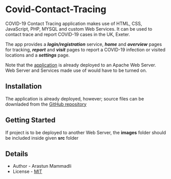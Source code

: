 # Covid-Contact-Tracing
COVID-19 Contact Tracing application makes use of HTML, CSS, JavaScript, PHP, MYSQL and custom Web Services. It can 
be used to contact trace and report COVID-19 cases in the UK, Exeter.

The app provides a ***login/registration*** service, ***home*** and ***overview*** pages for tracking, 
***report*** and ***visit*** pages to report a COVID-19 infection or visited locations and a ***settings*** page.

Note that the [application](http://ml-lab-4d78f073-aa49-4f0e-bce2-31e5254052c7.ukwest.cloudapp.azure.com:54501/index.php)
is already deployed to an Apache Web Server. Web Server and Services made use of would have to be turned on.


## Installation
The application is already deployed, however; source files can be downladed from the [GitHub repository](https://github.com/ArastunM/Covid-Contact-Tracing.git)


## Getting Started
If project is to be deployed to another Web Server, the **images** folder should be included inside 
given **src** folder


## Details
- Author - Arastun Mammadli
- License - [MIT](LICENSE)
